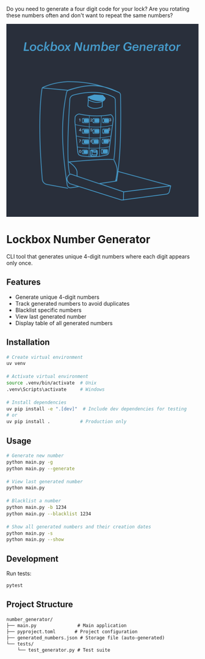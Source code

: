 Do you need to generate a four digit code for your lock?
Are you rotating these numbers often and don't want to repeat the same numbers?


![image](images/graphic.png)

# Lockbox Number Generator

CLI tool that generates unique 4-digit numbers where each digit appears only once.

## Features
- Generate unique 4-digit numbers
- Track generated numbers to avoid duplicates
- Blacklist specific numbers
- View last generated number
- Display table of all generated numbers

## Installation

```bash
# Create virtual environment
uv venv

# Activate virtual environment
source .venv/bin/activate  # Unix
.venv\Scripts\activate     # Windows

# Install dependencies
uv pip install -e ".[dev]"  # Include dev dependencies for testing
# or
uv pip install .           # Production only
```

## Usage

```bash
# Generate new number
python main.py -g
python main.py --generate

# View last generated number
python main.py

# Blacklist a number
python main.py -b 1234
python main.py --blacklist 1234

# Show all generated numbers and their creation dates
python main.py -s
python main.py --show

```

## Development

Run tests:
```bash
pytest
```

## Project Structure
```
number_generator/
├── main.py               # Main application
├── pyproject.toml       # Project configuration
├── generated_numbers.json # Storage file (auto-generated)
└── tests/
    └── test_generator.py # Test suite
```